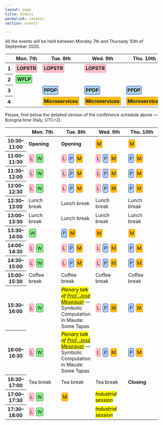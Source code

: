 ```yaml
---
layout: page
title: Events
permalink: /events
section: events

---
```


All the events will be held between Monday 7th and Thursady 10th of September 2020.

<table class="table table-responsive-sm table-hover text-center">
    <thead>
        <tr>
            <th scope="row"></th>
            <th scope="col">Mon. 7th</th>
            <th scope="col">Tue. 8th</th>
            <th scope="col">Wed. 9th</th>
            <th scope="col">Thu. 10th</th>
        </tr>
    </thead>
    <tbody>
        <tr>
            <th scope="row">1</th>
            <td><a href="https://nms.kcl.ac.uk/maribel.fernandez/LOPSTR2020/"><span class="lopstr"><strong>LOPSTR</strong></span></a></td>
            <td><a href="https://nms.kcl.ac.uk/maribel.fernandez/LOPSTR2020/"><span class="lopstr"><strong>LOPSTR</strong></span></a></td>
            <td><a href="https://nms.kcl.ac.uk/maribel.fernandez/LOPSTR2020/"><span class="lopstr"><strong>LOPSTR</strong></span></a></td>
            <td></td>
        </tr>
        <tr>
            <th scope="row">2</th>
            <td><a href="http://helm.cs.unibo.it/wflp2020/"><span class="wflp"><strong>WFLP</strong></span></a></td>
            <td></td>
            <td></td>
            <td></td>
        </tr>
        <tr>
            <th scope="row">3</th>
            <td></td>
            <td><a href="http://www.cse.chalmers.se/~abela/ppdp20/"><span class="ppdp"><strong>PPDP</strong></span></a></td>
            <td><a href="http://www.cse.chalmers.se/~abela/ppdp20/"><span class="ppdp"><strong>PPDP</strong></span></a></td>
            <td><a href="http://www.cse.chalmers.se/~abela/ppdp20/"><span class="ppdp"><strong>PPDP</strong></span></a></td>
        </tr>
        <tr>
            <th scope="row">4</th>
            <td></td>
            <td><a href="https://www.conf-micro.services/2020/"><span class="microservices"><strong>Microservices</strong></span></a></td>
            <td><a href="https://www.conf-micro.services/2020/"><span class="microservices"><strong>Microservices</strong></span></a></td>
            <td><a href="https://www.conf-micro.services/2020/"><span class="microservices"><strong>Microservices</strong></span></a></td>
        </tr>
    </tbody>
</table>

<p class="my-5">
Please, find below the detailed version of the conference schedule
above &mdash; Bologna time (Italy, UTC+2).
</p>

<style>
.lopstr {
    border: 1px solid #ff7676;
    border-radius: 4px;
    padding: 3px;
    background-color: pink;
    display: inline-block;
    margin: 1px;
}
.wflp {
    border: 1px solid green;
    border-radius: 4px;
    padding: 3px;
    background-color: lightgreen;
    display: inline-block;
    margin: 1px;
}
.ppdp {
    border: 1px solid blue;
    border-radius: 4px;
    padding: 3px;
    background-color: lightblue;
    display: inline-block;
    margin: 1px;
}
.microservices {
    border: 1px solid #fd7e14;
    border-radius: 4px;
    padding: 3px;
    background-color: #ffc107;
    display: inline-block;
    margin: 1px;
}
.detailed-program td {
    width: 22%;
}
.detailed-program tr {
    width: 22%;
}
.legend {
    margin-right: 20px;
}
</style>

<table class="table table-responsive-sm table-hover text-center small detailed-program">
    <thead>
        <tr>
            <th scope="row" class="small"></th>
            <th scope="col">Mon. 7th</th>
            <th scope="col">Tue. 8th</th>
            <th scope="col">Wed. 9th</th>
            <th scope="col">Thu. 10th</th>
        </tr>
    </thead>
    <tbody>
        <tr>
            <th scope="row" class="small">10:30&ndash;11:00</th>
            <td class="text-info"><strong>Opening</strong></td>
            <td class="text-info"><strong>Opening</strong></td>
            <td class="text-normal"><span class="microservices">M</span></td>
            <td class="text-normal"><span class="microservices">M</span></td>
        </tr>
        <tr>
            <th scope="row" class="small">11:00&ndash;11:30</th>
            <td class="text-normal"><span class="lopstr">L</span> <span class="wflp">W</span></td>
            <td class="text-normal"><span class="lopstr">L</span> <span class="ppdp">P</span> <span class="microservices">M</span></td>
            <td class="text-normal"><span class="lopstr">L</span> <span class="ppdp">P</span> <span class="microservices">M</span></td>
            <td class="text-normal"><span class="ppdp">P</span> <span class="microservices">M</span></td>
        </tr>
        <tr>
            <th scope="row" class="small">11:30&ndash;12:00</th>
            <td class="text-normal"><span class="lopstr">L</span> <span class="wflp">W</span></td>
            <td class="text-normal"><span class="lopstr">L</span> <span class="ppdp">P</span> <span class="microservices">M</span></td>
            <td class="text-normal"><span class="lopstr">L</span> <span class="ppdp">P</span> <span class="microservices">M</span></td>
            <td class="text-normal"><span class="ppdp">P</span> <span class="microservices">M</span></td>
        </tr>
        <tr>
            <th scope="row" class="small">12:00&ndash;12:30</th>
            <td class="text-normal"><span class="lopstr">L</span> <span class="wflp">W</span></td>
            <td class="text-normal"><span class="lopstr">L</span> <span class="ppdp">P</span> <span class="microservices">M</span></td>
            <td class="text-normal"><span class="lopstr">L</span> <span class="ppdp">P</span> <span class="microservices">M</span></td>
            <td class="text-normal"><span class="ppdp">P</span> <span class="microservices">M</span></td>
        </tr>
        <tr>
            <th scope="row" class="small">12:30&ndash;13:00</th>
            <td class="text-muted"><i class="fas fa-utensils"></i> Lunch break</td>
            <td class="text-muted"><i class="fas fa-utensils"></i> Lunch break</td>
            <td class="text-muted"><i class="fas fa-utensils"></i> Lunch break</td>
            <td class="text-muted"><i class="fas fa-utensils"></i> Lunch break</td>
        </tr>
        <tr>
            <th scope="row" class="small">13:00&ndash;13:30</th>
            <td class="text-muted"><i class="fas fa-utensils"></i> Lunch break</td>
            <td class="text-muted"><i class="fas fa-utensils"></i> Lunch break</td>
            <td class="text-muted"><i class="fas fa-utensils"></i> Lunch break</td>
            <td class="text-muted"><i class="fas fa-utensils"></i> Lunch break</td>
        </tr>
        <tr>
            <th scope="row" class="small">13:30&ndash;14:00</th>
            <td class="text-normal"><span class="wflp">W</span></td>
            <td class="text-normal"><span class="ppdp">P</span> <span class="microservices">M</span></td>
            <td class="text-normal"><span class="microservices">M</span></td>
            <td class="text-normal"><span class="microservices">M</span></td>
        </tr>
        <tr>
            <th scope="row" class="small">14:00&ndash;14:30</th>
            <td class="text-normal"><span class="lopstr">L</span> <span class="wflp">W</span></td>
            <td class="text-normal"><span class="lopstr">L</span> <span class="ppdp">P</span> <span class="microservices">M</span></td>
            <td class="text-normal"><span class="lopstr">L</span> <span class="ppdp">P</span> <span class="microservices">M</span></td>
            <td class="text-normal"><span class="ppdp">P</span> <span class="microservices">M</span></td>
        </tr>
        <tr>
            <th scope="row" class="small">14:30&ndash;15:00</th>
            <td class="text-normal"><span class="lopstr">L</span> <span class="wflp">W</span></td>
            <td class="text-normal"><span class="lopstr">L</span> <span class="ppdp">P</span> <span class="microservices">M</span></td>
            <td class="text-normal"><span class="lopstr">L</span> <span class="ppdp">P</span> <span class="microservices">M</span></td>
            <td class="text-normal"><span class="ppdp">P</span> <span class="microservices">M</span></td>
        </tr>
        <tr>
            <th scope="row" class="small">15:00&ndash;15:30</th>
            <td class="text-muted"><i class="fas fa-coffee"></i> Coffee break</td>
            <td class="text-muted"><i class="fas fa-coffee"></i> Coffee break</td>
            <td class="text-muted"><i class="fas fa-coffee"></i> Coffee break</td>
            <td class="text-muted"><i class="fas fa-coffee"></i> Coffee break</td>
        </tr>
        <tr>
            <th scope="row" class="small">15:30&ndash;16:00</th>
            <td class="text-normal"><span class="lopstr">L</span> <span class="wflp">W</span></td>
            <td><span class="text-muted"><mark><i>Plenary talk of <a href="http://formalmethods.web.engr.illinois.edu/meseguer/">Prof. José Meseguer</a></i></mark> &mdash; Symbolic Computation in Maude: Some Tapas</span></td>
            <td class="text-normal"><span class="lopstr">L</span> <span class="ppdp">P</span> <span class="microservices">M</span></td>
            <td class="text-normal"><span class="ppdp">P</span> <span class="microservices">M</span></td>
        </tr>
        <tr>
            <th scope="row" class="small">16:00&ndash;16:30</th>
            <td class="text-normal"><span class="lopstr">L</span> <span class="wflp">W</span></td>
            <td><span class="text-muted"><mark><i>Plenary talk of <a href="http://formalmethods.web.engr.illinois.edu/meseguer/">Prof. José Meseguer</a></i></mark> &mdash; Symbolic Computation in Maude: Some Tapas</span></td>
            <td class="text-normal"><span class="lopstr">L</span> <span class="ppdp">P</span> <span class="microservices">M</span></td>
            <td class="text-normal"><span class="ppdp">P</span> <span class="microservices">M</span></td>
        </tr>
        <tr>
            <th scope="row" class="small">16:30&ndash;17:00</th>
            <td class="text-muted"><i class="fas fa-mug-hot"></i> Tea break</td>
            <td class="text-muted"><i class="fas fa-mug-hot"></i> Tea break</td>
            <td class="text-muted"><i class="fas fa-mug-hot"></i> Tea break</td>
            <td class="text-info"><strong>Closing</strong></td>
        </tr>
        <tr>
            <th scope="row" class="small">17:00&ndash;17:30</th>
            <td class="text-normal"><span class="lopstr">L</span> <span class="wflp">W</span></td>
            <td class="text-normal"><span class="microservices">M</span></td>
            <td><mark><i><span class="text-muted">Industrial session</span></i></mark></td>
            <td></td>
        </tr>
        <tr>
            <th scope="row" class="small">17:30&ndash;18:00</th>
            <td class="text-normal"><span class="lopstr">L</span> <span class="wflp">W</span></td>
            <td></td>
            <td><mark><i><span class="text-muted">Industrial session</span></i></mark></td>
            <td></td>
        </tr>
    </tbody>
</table>
